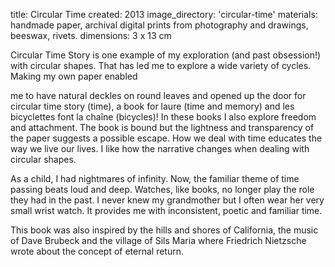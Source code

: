 title: Circular Time 
created: 2013
image_directory: 'circular-time'
materials: handmade paper, archival digital prints from photography and drawings, beeswax, rivets.
dimensions: 3 x 13 cm


Circular Time Story is one example of my exploration (and past obsession!) with circular shapes. That has led me to explore a wide variety of cycles. Making my own paper enabled

me to have natural deckles on round leaves and opened up the door for circular time story (time), a book for laure (time and memory) and les bicyclettes font la chaîne (bicycles)! In these books I also explore freedom and attachment. The book is bound but the lightness and transparency of the paper suggests a possible escape. How we deal with time educates the way we live our lives. I like how the narrative changes when dealing with circular shapes.

As a child, I had nightmares of infinity.  Now, the familiar theme of time passing beats loud and deep.  Watches, like books, no longer play the role they had in the past. I never knew my grandmother but I often wear her very small wrist watch. It provides me with inconsistent, poetic and familiar time.

This book was also inspired by the hills and shores of California, the music of Dave Brubeck and the village of Sils Maria where Friedrich Nietzsche wrote about the concept of eternal return.  
